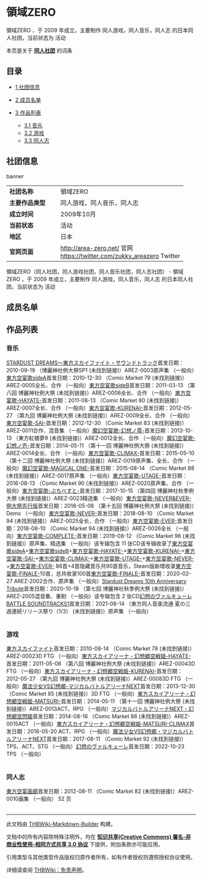 # 領域ZERO

<!-- source html: G:\repos\THBWiki-Markdown-Builder\THBWikiMarkdown\Temp\main\9\91\ns0%3A%E9%A0%98%E5%9F%9FZERO.html -->

領域ZERO ，于 2009 年成立，主要制作 同人游戏，同人音乐，同人志 的日本同人社团，当前状态为 活动

本页是关于 **[同人社团](./同人社团.md#同人社团)** 的词条

## 目录

- [1 社团信息](#社团信息)
- [2 成员名单](#成员名单)
- [3 作品列表](#作品列表)

  - [3.1 音乐](#音乐)
  - [3.2 游戏](#游戏)
  - [3.3 同人志](#同人志)








## 社团信息
[](./文件-領域ZERObanner.gif.md)  [](./文件-領域ZERObanner.gif.md)banner

<table><tbody><tr><td style="width:120px"><b>社团名称</b></td><td style="min-width:300px"> 領域ZERO </td></tr><tr><td><b>主要作品类型</b></td><td>同人游戏，同人音乐，同人志</td></tr><tr><td><b>成立时间</b></td><td>2009年10月</td></tr><tr><td><b>当前状态</b></td><td>活动</td></tr><tr><td><b>地区</b></td><td>日本</td></tr><tr><td><b>官网页面</b></td><td><a rel="nofollow" class="external free" href="http://area-zero.net/">http://area-zero.net/</a> 官网<br><a rel="nofollow" class="external free" href="https://twitter.com/zukky_areazero">https://twitter.com/zukky_areazero</a> Twitter</td></tr></tbody></table>

領域ZERO（同人社团，同人游戏社团，同人音乐社团，同人志社团） - 領域ZERO ，于 2009 年成立，主要制作 同人游戏，同人音乐，同人志 的日本同人社团，当前状态为 活动

## 成员名单

## 作品列表

### 音乐
[](./STARDUST_DREAMS～東方スカイファイト・サウンドトラック.md)[STARDUST DREAMS～東方スカイファイト・サウンドトラック](./STARDUST_DREAMS～東方スカイファイト・サウンドトラック.md)首发日期：2010-09-19 （博麗神社例大祭SP1 (未找到链接)）AREZ-0003原声集 （一般向）[](./東方空宴歌sideA.md)[東方空宴歌sideA](./東方空宴歌sideA.md)首发日期：2010-12-30 （Comic Market 79 (未找到链接)）AREZ-0005全长、​合作 （一般向）[](./東方空宴歌sideB.md)[東方空宴歌sideB](./東方空宴歌sideB.md)首发日期：2011-03-13 （第八回 博麗神社例大祭 (未找到链接)）AREZ-0006全长、​合作 （一般向）[](./東方空宴歌-HAYATE-.md)[東方空宴歌-HAYATE-](./東方空宴歌-HAYATE-.md)首发日期：2011-08-13 （Comic Market 80 (未找到链接)）AREZ-0007全长、​合作 （一般向）[](./東方空宴歌－KURENAI－.md)[東方空宴歌-KURENAI-](./東方空宴歌－KURENAI－.md)首发日期：2012-05-27 （第九回 博麗神社例大祭 (未找到链接)）AREZ-0009全长、​合作 （一般向）[](./東方空宴歌-SAI-.md)[東方空宴歌-SAI-](./東方空宴歌-SAI-.md)首发日期：2012-12-30 （Comic Market 83 (未找到链接)）AREZ-0011合作、​混音集 （一般向）[](./魔幻空宴歌-幻想ノ零-.md)[魔幻空宴歌-幻想ノ零-](./魔幻空宴歌-幻想ノ零-.md)首发日期：2013-10-13 （東方紅楼夢9 (未找到链接)）AREZ-0012全长、​合作 （一般向）[](./魔幻空宴歌-幻想ノ壱-.md)[魔幻空宴歌-幻想ノ壱-](./魔幻空宴歌-幻想ノ壱-.md)首发日期：2014-05-11 （第十一回 博麗神社例大祭 (未找到链接)）AREZ-0014全长、​合作 （一般向）[](./東方空宴歌-CLIMAX-.md)[東方空宴歌-CLIMAX-](./東方空宴歌-CLIMAX-.md)首发日期：2015-05-10 （第十二回 博麗神社例大祭 (未找到链接)）AREZ-0019原声集、​全长、​合作 （一般向）[](./魔幻空宴歌-MAGICAL_ONE-.md)[魔幻空宴歌-MAGICAL ONE-](./魔幻空宴歌-MAGICAL_ONE-.md)首发日期：2015-08-14 （Comic Market 88 (未找到链接)）AREZ-0017原声集 （一般向）[](./東方空宴歌-UTAGE-.md)[東方空宴歌-UTAGE-](./東方空宴歌-UTAGE-.md)首发日期：2016-08-13 （Comic Market 90 (未找到链接)）AREZ-0020原声集、​合作 （一般向）[](./東方空宴歌-ぷちべすと-.md)[東方空宴歌-ぷちべすと-](./東方空宴歌-ぷちべすと-.md)首发日期：2017-10-15 （第四回 博麗神社秋季例大祭 (未找到链接)）AREZ-0023精选集 （一般向）[](./東方空宴歌-NEVER&EVER-例大祭先行版.md)[東方空宴歌-NEVER&amp;EVER-例大祭先行版](./東方空宴歌-NEVER&EVER-例大祭先行版.md)首发日期：2018-05-06 （第十五回 博麗神社例大祭 (未找到链接)）Demo （一般向）[](./東方空宴歌-NEVER-.md)[東方空宴歌-NEVER-](./東方空宴歌-NEVER-.md)首发日期：2018-08-10 （Comic Market 94 (未找到链接)）AREZ-0025全长、​合作 （一般向）[](./東方空宴歌-EVER-.md)[東方空宴歌-EVER-](./東方空宴歌-EVER-.md)首发日期：2018-08-10 （Comic Market 94 (未找到链接)）AREZ-0026全长 （一般向）[](./東方空宴歌-COMPLETE-.md)[東方空宴歌-COMPLETE-](./東方空宴歌-COMPLETE-.md)首发日期：2019-08-12 （Comic Market 96 (未找到链接)）原声集、​精选集 （一般向）该专辑包含 11 张CD该专辑收录了[東方空宴歌sideA](./東方空宴歌sideA.md)+[東方空宴歌sideB](./東方空宴歌sideB.md)+[東方空宴歌-HAYATE-](./東方空宴歌-HAYATE-.md)+[東方空宴歌-KURENAI-](./東方空宴歌－KURENAI－.md)+[東方空宴歌-SAI-](./東方空宴歌-SAI-.md)+[東方空宴歌-CLIMAX-](./東方空宴歌-CLIMAX-.md)+[東方空宴歌-UTAGE-](./東方空宴歌-UTAGE-.md)+[東方空宴歌-NEVER-](./東方空宴歌-NEVER-.md)+[東方空宴歌-EVER-](./東方空宴歌-EVER-.md) 86首+4首隐藏音乐共90首音乐，Steam版新增收录[東方空宴歌-FINALE-](./東方空宴歌-FINALE-.md)10首，总共收录100首[](./東方空宴歌-FINALE-.md)[東方空宴歌-FINALE-](./東方空宴歌-FINALE-.md)首发日期：2020-02-27 AREZ-2002合作、​原声集 （一般向）[](./Stardust_Dreams_10th_Anniversary_Tribute.md)[Stardust Dreams 10th Anniversary Tribute](./Stardust_Dreams_10th_Anniversary_Tribute.md)首发日期：2020-10-18 （第七回 博麗神社秋季例大祭 (未找到链接)）AREZ-2005混音集、​重制 （一般向）该专辑包含 2 张CD[](./幻想のヴァルキューレBATTLE_SOUNDTRACKS1.md)[幻想のヴァルキューレBATTLE SOUNDTRACKS1](./幻想のヴァルキューレBATTLE_SOUNDTRACKS1.md)首发日期：2021-08-14 （東方同人音楽流通 夏の三週連続リリース祭り（1/3） (未找到链接)）原声集 （一般向）
<table><style data-mw-deduplicate="TemplateStyles:r686458">.mw-parser-output .simple_work{display:grid;min-height:calc(120px + 0.5rem);grid-template-columns:calc(120px + 0.5rem)1fr;grid-template-rows:auto 1fr;grid-template-areas:"cover title""cover props";overflow:hidden}.mw-parser-output .simple_work-cover{grid-area:cover;align-self:center;justify-self:center;overflow:hidden;max-width:100%;max-height:100%;padding:0.25rem;word-break:break-all}.mw-parser-output .simple_work-cover a.new{display:block;text-align:center;padding:0.25rem}.mw-parser-output .simple_work-title{grid-area:title;margin-top:0.25rem;padding-left:0.25rem;font-weight:bold}.mw-parser-output .simple_work-props{grid-area:props;padding-left:0.25rem}.mw-parser-output .simple_work-prop{margin:0.125rem 0}</style>

<link rel="mw-deduplicated-inline-style" href="mw-data:TemplateStyles:r686458">

<link rel="mw-deduplicated-inline-style" href="mw-data:TemplateStyles:r686458">

<link rel="mw-deduplicated-inline-style" href="mw-data:TemplateStyles:r686458">

<link rel="mw-deduplicated-inline-style" href="mw-data:TemplateStyles:r686458">

<link rel="mw-deduplicated-inline-style" href="mw-data:TemplateStyles:r686458">

<link rel="mw-deduplicated-inline-style" href="mw-data:TemplateStyles:r686458">

<link rel="mw-deduplicated-inline-style" href="mw-data:TemplateStyles:r686458">

<link rel="mw-deduplicated-inline-style" href="mw-data:TemplateStyles:r686458">

<link rel="mw-deduplicated-inline-style" href="mw-data:TemplateStyles:r686458">

<link rel="mw-deduplicated-inline-style" href="mw-data:TemplateStyles:r686458">

<link rel="mw-deduplicated-inline-style" href="mw-data:TemplateStyles:r686458">

<link rel="mw-deduplicated-inline-style" href="mw-data:TemplateStyles:r686458">

<link rel="mw-deduplicated-inline-style" href="mw-data:TemplateStyles:r686458">

<link rel="mw-deduplicated-inline-style" href="mw-data:TemplateStyles:r686458">

<link rel="mw-deduplicated-inline-style" href="mw-data:TemplateStyles:r686458">

<link rel="mw-deduplicated-inline-style" href="mw-data:TemplateStyles:r686458">

<link rel="mw-deduplicated-inline-style" href="mw-data:TemplateStyles:r686458">

<link rel="mw-deduplicated-inline-style" href="mw-data:TemplateStyles:r686458">
</table>



### 游戏
[](./東方スカイファイト.md)[東方スカイファイト](./東方スカイファイト.md)首发日期：2010-08-14 （Comic Market 78 (未找到链接)）AREZ-00023D FTG （一般向）[](./東方スカイアリーナ・幻想郷空戦姫-HAYATE-.md)[東方スカイアリーナ・幻想郷空戦姫-HAYATE-](./東方スカイアリーナ・幻想郷空戦姫-HAYATE-.md)首发日期：2011-05-08 （第八回 博麗神社例大祭 (未找到链接)）AREZ-00043D FTG （一般向）[](./東方スカイアリーナ・幻想郷空戦姫-KURENAI-.md)[東方スカイアリーナ・幻想郷空戦姫-KURENAI-](./東方スカイアリーナ・幻想郷空戦姫-KURENAI-.md)首发日期：2012-05-27 （第九回 博麗神社例大祭 (未找到链接)）AREZ-00083D FTG （一般向）[](./魔法少女VS幻想郷-マジカルバトルアリーナNEXT.md)[魔法少女VS幻想郷-マジカルバトルアリーナNEXT](./魔法少女VS幻想郷-マジカルバトルアリーナNEXT.md)首发日期：2013-12-30 （Comic Market 85 (未找到链接)）3D FTG （一般向）[](./東方スカイアリーナ・幻想郷空戦姫-MATSURI-.md)[東方スカイアリーナ・幻想郷空戦姫-MATSURI-](./東方スカイアリーナ・幻想郷空戦姫-MATSURI-.md)首发日期：2014-05-11 （第十一回 博麗神社例大祭 (未找到链接)）AREZ-0013ACT、​RPG （一般向）[](./マジカルバトルアリーナNEXT・幻想郷空閃姫.md)[マジカルバトルアリーナNEXT・幻想郷空閃姫](./マジカルバトルアリーナNEXT・幻想郷空閃姫.md)首发日期：2014-08-16 （Comic Market 86 (未找到链接)）AREZ-0015ACT （一般向）[](./東方スカイアリーナ・幻想郷空戦姫-MATSURI-CLIMAX.md)[東方スカイアリーナ・幻想郷空戦姫-MATSURI-CLIMAX](./東方スカイアリーナ・幻想郷空戦姫-MATSURI-CLIMAX.md)首发日期：2016-05-20 ACT、​RPG （一般向）[](./魔法少女VS幻想郷・マジカルバトルアリーナNEXT.md)[魔法少女VS幻想郷・マジカルバトルアリーナNEXT](./魔法少女VS幻想郷・マジカルバトルアリーナNEXT.md)首发日期：2017-08-11 （Comic Market 92 (未找到链接)）TPS、​ACT、​STG （一般向）[](./幻想のヴァルキューレ.md)[幻想のヴァルキューレ](./幻想のヴァルキューレ.md)首发日期：2022-10-23 TPS （一般向）
<table><link rel="mw-deduplicated-inline-style" href="mw-data:TemplateStyles:r686458">

<link rel="mw-deduplicated-inline-style" href="mw-data:TemplateStyles:r686458">

<link rel="mw-deduplicated-inline-style" href="mw-data:TemplateStyles:r686458">

<link rel="mw-deduplicated-inline-style" href="mw-data:TemplateStyles:r686458">

<link rel="mw-deduplicated-inline-style" href="mw-data:TemplateStyles:r686458">

<link rel="mw-deduplicated-inline-style" href="mw-data:TemplateStyles:r686458">

<link rel="mw-deduplicated-inline-style" href="mw-data:TemplateStyles:r686458">

<link rel="mw-deduplicated-inline-style" href="mw-data:TemplateStyles:r686458">

<link rel="mw-deduplicated-inline-style" href="mw-data:TemplateStyles:r686458">
</table>



### 同人志
[](./東方空宴画廊.md)[東方空宴画廊](./東方空宴画廊.md)首发日期：2012-08-11 （Comic Market 82 (未找到链接)）AREZ-0010画集 （一般向） 52&#160;页
<table><link rel="mw-deduplicated-inline-style" href="mw-data:TemplateStyles:r686458">
</table>


  
  






---

此文档由 [THBWiki-Markdown-Builder](https://github.com/Delsin-Yu/THBWiki-Markdown-Builder) 构建。

文档中的所有内容除特殊注明外，均在 [**知识共享(Creative Commons) 署名-非商业性使用-相同方式共享 3.0 协议**](https://creativecommons.org/licenses/by-sa/3.0/deed.zh-hans) 下提供，附加条款亦可能应用。

引用类型与其他类型作品版权归原作者所有，如有作者授权则遵照授权协议使用。

详细请查阅 [THBWiki：免责声明](https://thbwiki.cc/THBWiki:%E5%85%8D%E8%B4%A3%E5%A3%B0%E6%98%8E)。

